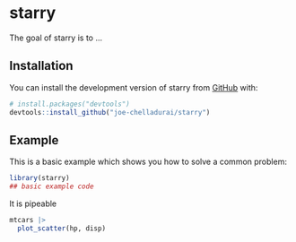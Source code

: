 
# starry

<!-- badges: start -->
<!-- badges: end -->

The goal of starry is to ...

## Installation

You can install the development version of starry from [GitHub](https://github.com/) with:

``` r
# install.packages("devtools")
devtools::install_github("joe-chelladurai/starry")
```

## Example

This is a basic example which shows you how to solve a common problem:

``` r
library(starry)
## basic example code
```

It is pipeable

``` r
mtcars |>
  plot_scatter(hp, disp)
```
